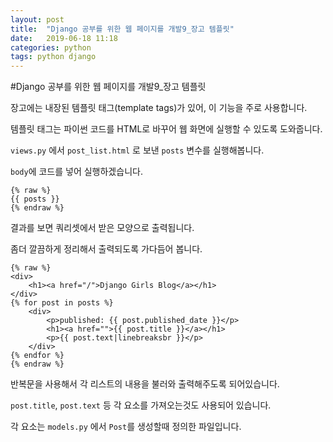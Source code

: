 ```yaml
---
layout: post
title:  "Django 공부를 위한 웹 페이지를 개발9_장고 템플릿"
date:   2019-06-18 11:18
categories: python
tags: python django
---
```


#Django 공부를 위한 웹 페이지를 개발9_장고 템플릿

장고에는 내장된 템플릿 태그(template tags)가 있어, 이 기능을 주로 사용합니다.

템플릿 태그는 파이썬 코드를 HTML로 바꾸어 웹 화면에 실행할 수 있도록 도와줍니다.

`views.py` 에서 `post_list.html` 로 보낸 `posts` 변수를 실행해봅니다.

`body`에 코드를 넣어 실행하겠습니다.

```
{% raw %}
{{ posts }}
{% endraw %}
```

결과를 보면 쿼리셋에서 받은 모양으로 출력됩니다.

좀더 깔끔하게 정리해서 출력되도록 가다듬어 봅니다.


```
{% raw %}
<div>
    <h1><a href="/">Django Girls Blog</a></h1>
</div>
{% for post in posts %}
    <div>
        <p>published: {{ post.published_date }}</p>
        <h1><a href="">{{ post.title }}</a></h1>
        <p>{{ post.text|linebreaksbr }}</p>
    </div>
{% endfor %}
{% endraw %}
```


반복문을 사용해서 각 리스트의 내용을 불러와 출력해주도록 되어있습니다.

`post.title`, `post.text` 등 각 요소를 가져오는것도 사용되어 있습니다.

각 요소는 `models.py` 에서 `Post`를 생성할때 정의한 파일입니다.

